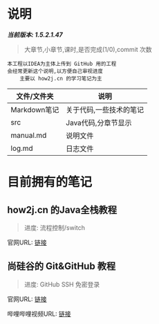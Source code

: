# 说明

***当前版本: 1.5.2.1.47***
> 大章节,小章节,课时,是否完成(1/0),commit 次数

```text
本工程以IDEA为主体上传到 GitHub 用的工程
会经常更新这个说明,以方便自己审视进度
    主要以 how2j.cn 的学习笔记为主
```

| 文件/文件夹 | 说明 |
|---|---|
| Markdown笔记 | 关于代码,一些技术的笔记 |
| src | Java代码,分章节显示 |
| manual.md | 说明文件 |
| log.md | 日志文件 |

# 目前拥有的笔记

## how2j.cn 的Java全栈教程
> 进度: 流程控制/switch

官网URL: [链接](https://www.how2j.cn/)

## 尚硅谷的 Git&GitHub 教程
> 进度: GitHub SSH 免密登录

官网URL: [链接](http://www.atguigu.com/)

哔哩哔哩视频URL: [链接](https://www.bilibili.com/video/av24441039?from=search&seid=1443581922472429623)